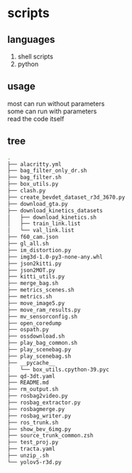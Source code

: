 # scripts

## languages
1. shell scripts
2. python

## usage
most can run without parameters  
some can run with parameters  
read the code itself  

## tree
```bash
.
├── alacritty.yml
├── bag_filter_only_dr.sh
├── bag_filter.sh
├── box_utils.py
├── clash.py
├── create_bevdet_dataset_r3d_3670.py
├── download_gta.py
├── download_kinetics_datasets
│   ├── download_kinetics.sh
│   ├── train_link.list
│   └── val_link.list
├── f60_cam.json
├── gl_all.sh
├── im_distortion.py
├── img3d-1.0-py3-none-any.whl
├── json2kitti.py
├── json2MOT.py
├── kitti_utils.py
├── merge_bag.sh
├── metrics_scenes.sh
├── metrics.sh
├── move_image5.py
├── move_ram_results.py
├── mv_sensorconfig.sh
├── open_coredump
├── ospath.py
├── ossdownload.sh
├── play_bag_common.sh
├── play_scenebag.py
├── play_scenebag.sh
├── __pycache__
│   └── box_utils.cpython-39.pyc
├── qd-3dt.yaml
├── README.md
├── rm_output.sh
├── rosbag2video.py
├── rosbag_extractor.py
├── rosbagmerge.py
├── rosbag_writer.py
├── ros_trunk.sh
├── show_bev_6img.py
├── source_trunk_common.zsh
├── test_proj.py
├── tracta.yaml
├── unzip_.sh
└── yolov5-r3d.py
```

